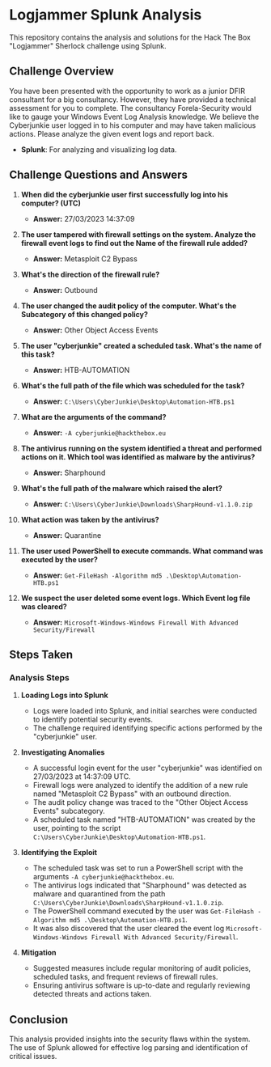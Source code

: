 # Logjammer Splunk Analysis

This repository contains the analysis and solutions for the Hack The Box "Logjammer" Sherlock challenge using Splunk.

## Challenge Overview

You have been presented with the opportunity to work as a junior DFIR consultant for a big consultancy. However, they have provided a technical assessment for you to complete. The consultancy Forela-Security would like to gauge your Windows Event Log Analysis knowledge. We believe the Cyberjunkie user logged in to his computer and may have taken malicious actions. Please analyze the given event logs and report back.

- **Splunk**: For analyzing and visualizing log data.


## Challenge Questions and Answers

1. **When did the cyberjunkie user first successfully log into his computer? (UTC)**
   - **Answer:** 27/03/2023 14:37:09

2. **The user tampered with firewall settings on the system. Analyze the firewall event logs to find out the Name of the firewall rule added?**
   - **Answer:** Metasploit C2 Bypass

3. **What's the direction of the firewall rule?**
   - **Answer:** Outbound

4. **The user changed the audit policy of the computer. What's the Subcategory of this changed policy?**
   - **Answer:** Other Object Access Events

5. **The user "cyberjunkie" created a scheduled task. What's the name of this task?**
   - **Answer:** HTB-AUTOMATION

6. **What's the full path of the file which was scheduled for the task?**
   - **Answer:** `C:\Users\CyberJunkie\Desktop\Automation-HTB.ps1`

7. **What are the arguments of the command?**
   - **Answer:** `-A cyberjunkie@hackthebox.eu`

8. **The antivirus running on the system identified a threat and performed actions on it. Which tool was identified as malware by the antivirus?**
   - **Answer:** Sharphound

9. **What's the full path of the malware which raised the alert?**
   - **Answer:** `C:\Users\CyberJunkie\Downloads\SharpHound-v1.1.0.zip`

10. **What action was taken by the antivirus?**
    - **Answer:** Quarantine

11. **The user used PowerShell to execute commands. What command was executed by the user?**
    - **Answer:** `Get-FileHash -Algorithm md5 .\Desktop\Automation-HTB.ps1`

12. **We suspect the user deleted some event logs. Which Event log file was cleared?**
    - **Answer:** `Microsoft-Windows-Windows Firewall With Advanced Security/Firewall`

## Steps Taken

### Analysis Steps
1. **Loading Logs into Splunk**
   - Logs were loaded into Splunk, and initial searches were conducted to identify potential security events.
   - The challenge required identifying specific actions performed by the "cyberjunkie" user.

2. **Investigating Anomalies**
   - A successful login event for the user "cyberjunkie" was identified on 27/03/2023 at 14:37:09 UTC.
   - Firewall logs were analyzed to identify the addition of a new rule named "Metasploit C2 Bypass" with an outbound direction.
   - The audit policy change was traced to the "Other Object Access Events" subcategory.
   - A scheduled task named "HTB-AUTOMATION" was created by the user, pointing to the script `C:\Users\CyberJunkie\Desktop\Automation-HTB.ps1`.

3. **Identifying the Exploit**
   - The scheduled task was set to run a PowerShell script with the arguments `-A cyberjunkie@hackthebox.eu`.
   - The antivirus logs indicated that "Sharphound" was detected as malware and quarantined from the path `C:\Users\CyberJunkie\Downloads\SharpHound-v1.1.0.zip`.
   - The PowerShell command executed by the user was `Get-FileHash -Algorithm md5 .\Desktop\Automation-HTB.ps1`.
   - It was also discovered that the user cleared the event log `Microsoft-Windows-Windows Firewall With Advanced Security/Firewall`.

4. **Mitigation**
   - Suggested measures include regular monitoring of audit policies, scheduled tasks, and frequent reviews of firewall rules.
   - Ensuring antivirus software is up-to-date and regularly reviewing detected threats and actions taken.

## Conclusion

This analysis provided insights into the security flaws within the system. The use of Splunk allowed for effective log parsing and identification of critical issues.
